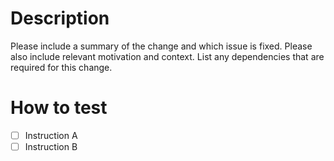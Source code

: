 # Description

Please include a summary of the change and which issue is fixed. Please also include relevant motivation and context. List any dependencies that are required for this change.

# How to test

- [ ] Instruction A
- [ ] Instruction B
